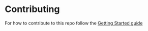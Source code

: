 # Contributing 

For how to contribute to this repo follow the [Getting Started guide](docs\getting-started.md)
